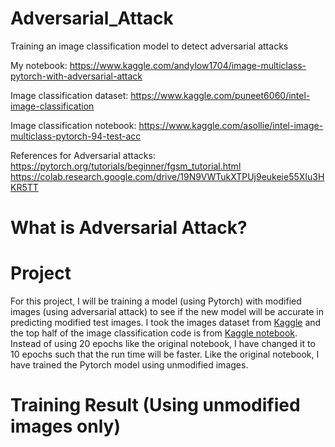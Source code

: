 # Adversarial_Attack
Training an image classification model to detect adversarial attacks 

My notebook:
https://www.kaggle.com/andylow1704/image-multiclass-pytorch-with-adversarial-attack

Image classification dataset:
https://www.kaggle.com/puneet6060/intel-image-classification

Image classification notebook:
https://www.kaggle.com/asollie/intel-image-multiclass-pytorch-94-test-acc

References for Adversarial attacks:
https://pytorch.org/tutorials/beginner/fgsm_tutorial.html
https://colab.research.google.com/drive/19N9VWTukXTPUj9eukeie55XIu3HKR5TT


# What is Adversarial Attack?







# Project
For this project, I will be training a model (using Pytorch) with modified images (using adversarial attack) to see if the new model will be accurate in predicting modified test images. I took the images dataset from [Kaggle](https://www.kaggle.com/puneet6060/intel-image-classification) and the top half of the image classification code is from [Kaggle notebook](https://www.kaggle.com/asollie/intel-image-multiclass-pytorch-94-test-acc). Instead of using 20 epochs like the original notebook, I have changed it to 10 epochs such that the run time will be faster. Like the original notebook, I have trained the Pytorch model using unmodified images.

# Training Result (Using unmodified images only) 




